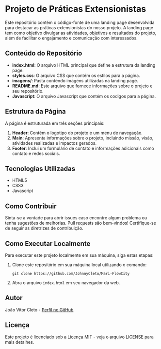 # Projeto de Práticas Extensionistas

Este repositório contém o código-fonte de uma landing page desenvolvida para destacar as práticas extensionistas do nosso projeto. A landing page tem como objetivo divulgar as atividades, objetivos e resultados do projeto, além de facilitar o engajamento e comunicação com interessados.

## Conteúdo do Repositório

- **index.html**: O arquivo HTML principal que define a estrutura da landing page.
- **styles.css**: O arquivo CSS que contém os estilos para a página.
- **imagens/**: Pasta contendo imagens utilizadas na landing page.
- **README.md**: Este arquivo que fornece informações sobre o projeto e seu repositório.
- **Javascript**: O arquivo Javascript que contém os codigos para a página.

## Estrutura da Página

A página é estruturada em três seções principais:

1. **Header**: Contém o logotipo do projeto e um menu de navegação.
2. **Main**: Apresenta informações sobre o projeto, incluindo missão, visão, atividades realizadas e impactos gerados.
3. **Footer**: Inclui um formulário de contato e informações adicionais como contato e redes sociais.

## Tecnologias Utilizadas

- HTML5
- CSS3
- Javascript

## Como Contribuir

Sinta-se à vontade para abrir issues caso encontre algum problema ou tenha sugestões de melhorias. Pull requests são bem-vindos! Certifique-se de seguir as diretrizes de contribuição.

## Como Executar Localmente

Para executar este projeto localmente em sua máquina, siga estas etapas:

1. Clone este repositório em sua máquina local utilizando o comando:
   ```
   git clone https://github.com/JohnnyCleto/Mari-FlowCity
   ```
2. Abra o arquivo `index.html` em seu navegador da web.

## Autor

João Vitor Cleto - [Perfil no GitHub](https://github.com/JohnnyCleto)

## Licença

Este projeto é licenciado sob a [Licença MIT](https://opensource.org/licenses/MIT) - veja o arquivo [LICENSE](LICENSE) para mais detalhes.
